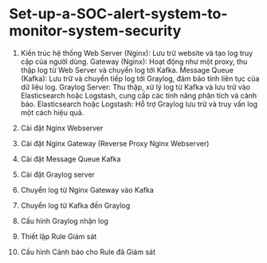 # Set-up-a-SOC-alert-system-to-monitor-system-security
1. Kiến trúc hệ thống
Web Server (Nginx): Lưu trữ website và tạo log truy cập của người dùng.
Gateway (Nginx): Hoạt động như một proxy, thu thập log từ Web Server và chuyển log tới Kafka.
Message Queue (Kafka): Lưu trữ và chuyển tiếp log tới Graylog, đảm bảo tính liên tục của dữ liệu log.
Graylog Server: Thu thập, xử lý log từ Kafka và lưu trữ vào Elasticsearch hoặc Logstash, cung cấp các tính năng phân tích và cảnh báo.
Elasticsearch hoặc Logstash: Hỗ trợ Graylog lưu trữ và truy vấn log một cách hiệu quả.

1. Cài đặt Nginx Webserver
2. Cài đặt Nginx Gateway (Reverse Proxy Nginx Webserver)
3. Cài đặt Message Queue Kafka
4. Cài đặt Graylog server
5. Chuyển log từ Nginx Gateway vào Kafka
6. Chuyển log từ Kafka đến Graylog
7. Cấu hình Graylog nhận log
8. Thiết lập Rule Giám sát
9. Cấu hình Cảnh báo cho Rule đã Giám sát
